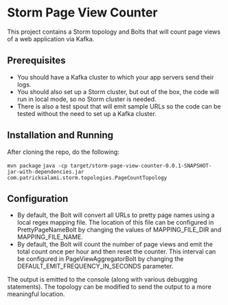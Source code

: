 # Storm Page View Counter
This project contains a Storm topology and Bolts that will count page views of a web application via Kafka.

## Prerequisites
* You should have a Kafka cluster to which your app servers send their logs. 
* You should also set up a Storm cluster, but out of the box, the code will run in local mode, so no Storm cluster is needed. 
* There is also a test spout that will emit sample URLs so the code can be tested without the need to set up a Kafka cluster.

## Installation and Running

After cloning the repo, do the following:

`mvn package`
`java -cp target/storm-page-view-counter-0.0.1-SNAPSHOT-jar-with-dependencies.jar com.patricksalami.storm.topologies.PageCountTopology`

## Configuration
* By default, the Bolt will convert all URLs to pretty page names using a local regex mapping file. The location of this file can be configured in PrettyPageNameBolt by changing the values of MAPPING_FILE_DIR and MAPPING_FILE_NAME.
* By default, the Bolt will count the number of page views and emit the total count once per hour and then reset the counter. This interval can be configured in PageViewAggregatorBolt by changing the DEFAULT_EMIT_FREQUENCY_IN_SECONDS parameter.

The output is emitted to the console (along with various debugging statements). The topology can be modified to send the output to a more meaningful location.